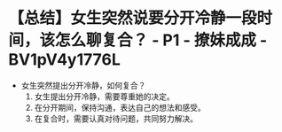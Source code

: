 # 【总结】女生突然说要分开冷静一段时间，该怎么聊复合？ - P1 - 撩妹成成 - BV1pV4y1776L

-   女生突然提出分开冷静，如何复合？
    1.  女生提出分开冷静，需要尊重她的决定。
    2.  在分开期间，保持沟通，表达自己的想法和感受。
    3.  在复合时，需要认真对待问题，共同努力解决。